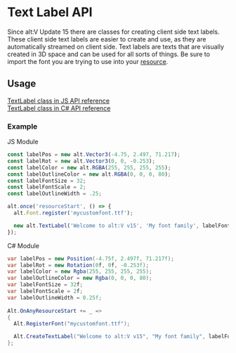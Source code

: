 # Text Label API

Since alt:V Update 15 there are classes for creating client side text labels. These client side text labels are easier to create and use, as they are automatically streamed on client side.
Text labels are texts that are visually created in 3D space and can be used for all sorts of things. Be sure to import the font you are trying to use into your [resource](https://docs.altv.mp/js/articles/create-your-first-resource.html).

## Usage

[TextLabel class in JS API reference](https://docs.altv.mp/js/api/alt-client.TextLabel.html)<br>
[TextLabel class in C# API reference](https://docs.altv.mp/cs/api/AltV.Net.Client.Elements.Entities.TextLabel.html)<br>

### Example

JS Module
```javascript
const labelPos = new alt.Vector3(-4.75, 2.497, 71.217);
const labelRot = new alt.Vector3(0, 0, -0.253);
const labelColor = new alt.RGBA(255, 255, 255, 255);
const labelOutlineColor = new alt.RGBA(0, 0, 0, 80);
const labelFontSize = 32;
const labelFontScale = 2;
const labelOutlineWidth = .25;

alt.once('resourceStart', () => {
  alt.Font.register('mycustomfont.ttf');

  new alt.TextLabel('Welcome to alt:V v15', 'My font family', labelFontSize, labelFontScale, labelPos, labelRot, labelColor, labelOutlineWidth, labelOutlineColor);
});
```

C# Module
```cs
var labelPos = new Position(-4.75f, 2.497f, 71.217f);
var labelRot = new Rotation(0f, 0f, -0.253f);
var labelColor = new Rgba(255, 255, 255, 255);
var labelOutlineColor = new Rgba(0, 0, 0, 80);
var labelFontSize = 32f;
var labelFontScale = 2f;
var labelOutlineWidth = 0.25f;
        
Alt.OnAnyResourceStart += _ =>
{
  Alt.RegisterFont("mycustomfont.ttf");

  Alt.CreateTextLabel("Welcome to alt:V v15", "My font family", labelFontSize, labelFontScale, labelPos, labelRot, labelColor, labelOutlineWidth, labelOutlineColor, false, 0);
};
```
